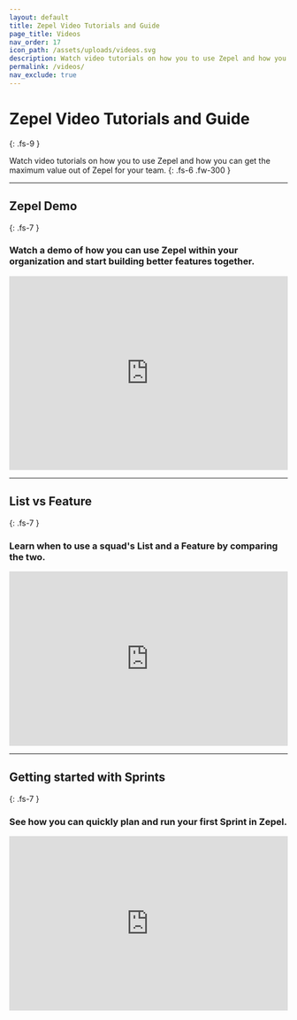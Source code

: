 ```yaml
---
layout: default
title: Zepel Video Tutorials and Guide
page_title: Videos
nav_order: 17
icon_path: /assets/uploads/videos.svg
description: Watch video tutorials on how you to use Zepel and how you can get the maximum value out of Zepel for your team.
permalink: /videos/
nav_exclude: true
---
```


# Zepel Video Tutorials and Guide
{: .fs-9 }

Watch video tutorials on how you to use Zepel and how you can get the maximum value out of Zepel for your team.
{: .fs-6 .fw-300 }

---

## Zepel Demo
{: .fs-7 }

### Watch a demo of how you can use Zepel within your organization and start building better features together.


<iframe style="max-width:800px;width:100%;height:350px;" src="https://www.youtube.com/embed/KdERB4DXjfw?controls=0" frameborder="0" allow="accelerometer; autoplay; clipboard-write; encrypted-media; gyroscope; picture-in-picture" allowfullscreen></iframe>

---

## List vs Feature
{: .fs-7 }

### Learn when to use a squad's List and a Feature by comparing the two.

<iframe width="100%" height="315" src="https://www.youtube.com/embed/hiqXSMETu84" frameborder="0" allow="accelerometer; autoplay; encrypted-media; gyroscope; picture-in-picture" allowfullscreen></iframe>

---

## Getting started with Sprints
{: .fs-7 }

### See how you can quickly plan and run your first Sprint in Zepel.

<iframe width="100%" height="315" src="https://www.youtube.com/embed/aDWuJh_SdtM" frameborder="0" allow="accelerometer; autoplay; encrypted-media; gyroscope; picture-in-picture" allowfullscreen></iframe>